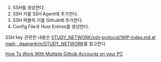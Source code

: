 1. SSH를 생성한다.
2. SSH 키를 SSH Agent에 추가한다.
3. SSH 퍼블릭 키를 Github에 추가한다.
4. Config File과 Host Entires를 생성한다.

SSH key 관련한 내용은 [STUDY_NETWORK/ssh-protocol/WIP-index.md at main · daangnkim/STUDY_NETWORK](https://github.com/daangnkim/STUDY_NETWORK/blob/main/ssh-protocol/WIP-index.md)를 참고한다.

[How To Work With Multiple Github Accounts on your PC](https://gist.github.com/rahularity/86da20fe3858e6b311de068201d279e3)